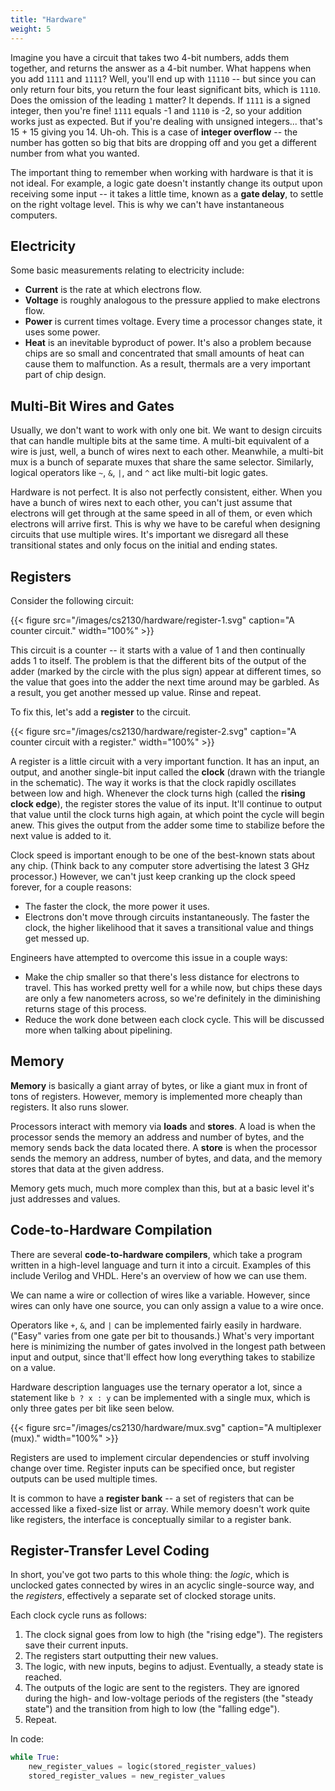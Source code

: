```yaml
---
title: "Hardware"
weight: 5
---
```


Imagine you have a circuit that takes two 4-bit numbers, adds them together, and returns the answer as a 4-bit number. What happens when you add `1111` and `1111`? Well, you'll end up with `11110` -- but since you can only return four bits, you return the four least significant bits, which is `1110`. Does the omission of the leading `1` matter? It depends. If `1111` is a signed integer, then you're fine! `1111` equals -1 and `1110` is -2, so your addition works just as expected. But if you're dealing with unsigned integers... that's 15 + 15 giving you 14. Uh-oh. This is a case of **integer overflow** -- the number has gotten so big that bits are dropping off and you get a different number from what you wanted.

The important thing to remember when working with hardware is that it is not ideal. For example, a logic gate doesn't instantly change its output upon receiving some input -- it takes a little time, known as a **gate delay**, to settle on the right voltage level. This is why we can't have instantaneous computers.

## Electricity

Some basic measurements relating to electricity include:

* **Current** is the rate at which electrons flow.
* **Voltage** is roughly analogous to the pressure applied to make electrons flow.
* **Power** is current times voltage. Every time a processor changes state, it uses some power.
* **Heat** is an inevitable byproduct of power. It's also a problem because chips are so small and concentrated that small amounts of heat can cause them to malfunction. As a result, thermals are a very important part of chip design.

## Multi-Bit Wires and Gates

Usually, we don't want to work with only one bit. We want to design circuits that can handle multiple bits at the same time. A multi-bit equivalent of a wire is just, well, a bunch of wires next to each other. Meanwhile, a multi-bit mux is a bunch of separate muxes that share the same selector. Similarly, logical operators like `~`, `&`, `|`, and `^` act like multi-bit logic gates.

Hardware is not perfect. It is also not perfectly consistent, either. When you have a bunch of wires next to each other, you can't just assume that electrons will get through at the same speed in all of them, or even which electrons will arrive first. This is why we have to be careful when designing circuits that use multiple wires. It's important we disregard all these transitional states and only focus on the initial and ending states.

## Registers

Consider the following circuit:

{{< figure src="/images/cs2130/hardware/register-1.svg" caption="A counter circuit." width="100%" >}}

This circuit is a counter -- it starts with a value of 1 and then continually adds 1 to itself. The problem is that the different bits of the output of the adder (marked by the circle with the plus sign) appear at different times, so the value that goes into the adder the next time around may be garbled. As a result, you get another messed up value. Rinse and repeat.

To fix this, let's add a **register** to the circuit.

{{< figure src="/images/cs2130/hardware/register-2.svg" caption="A counter circuit with a register." width="100%" >}}

A register is a little circuit with a very important function. It has an input, an output, and another single-bit input called the **clock** (drawn with the triangle in the schematic). The way it works is that the clock rapidly oscillates between low and high. Whenever the clock turns high (called the **rising clock edge**), the register stores the value of its input. It'll continue to output that value until the clock turns high again, at which point the cycle will begin anew. This gives the output from the adder some time to stabilize before the next value is added to it.

Clock speed is important enough to be one of the best-known stats about any chip. (Think back to any computer store advertising the latest 3 GHz processor.) However, we can't just keep cranking up the clock speed forever, for a couple reasons:

* The faster the clock, the more power it uses.
* Electrons don't move through circuits instantaneously. The faster the clock, the higher likelihood that it saves a transitional value and things get messed up.

Engineers have attempted to overcome this issue in a couple ways:

* Make the chip smaller so that there's less distance for electrons to travel. This has worked pretty well for a while now, but chips these days are only a few nanometers across, so we're definitely in the diminishing returns stage of this process.
* Reduce the work done between each clock cycle. This will be discussed more when talking about pipelining.

## Memory

**Memory** is basically a giant array of bytes, or like a giant mux in front of tons of registers. However, memory is implemented more cheaply than registers. It also runs slower.

Processors interact with memory via **loads** and **stores**. A load is when the processor sends the memory an address and number of bytes, and the memory sends back the data located there. A **store** is when the processor sends the memory an address, number of bytes, and data, and the memory stores that data at the given address.

Memory gets much, much more complex than this, but at a basic level it's just addresses and values.

## Code-to-Hardware Compilation

There are several **code-to-hardware compilers**, which take a program written in a high-level language and turn it into a circuit. Examples of this include Verilog and VHDL. Here's an overview of how we can use them.

We can name a wire or collection of wires like a variable. However, since wires can only have one source, you can only assign a value to a wire once.

Operators like `+`, `&`, and `|` can be implemented fairly easily in hardware. ("Easy" varies from one gate per bit to thousands.) What's very important here is minimizing the number of gates involved in the longest path between input and output, since that'll effect how long everything takes to stabilize on a value.

Hardware description languages use the ternary operator a lot, since a statement like `b ? x : y` can be implemented with a single mux, which is only three gates per bit like seen below.

{{< figure src="/images/cs2130/hardware/mux.svg" caption="A multiplexer (mux)." width="100%" >}}

Registers are used to implement circular dependencies or stuff involving change over time. Register inputs can be specified once, but register outputs can be used multiple times.

It is common to have a **register bank** -- a set of registers that can be accessed like a fixed-size list or array. While memory doesn't work quite like registers, the interface is conceptually similar to a register bank.

## Register-Transfer Level Coding

In short, you've got two parts to this whole thing: the *logic*, which is unclocked gates connected by wires in an acyclic single-source way, and the *registers*, effectively a separate set of clocked storage units.

Each clock cycle runs as follows:

1. The clock signal goes from low to high (the "rising edge"). The registers save their current inputs.
2. The registers start outputting their new values.
3. The logic, with new inputs, begins to adjust. Eventually, a steady state is reached.
4. The outputs of the logic are sent to the registers. They are ignored during the high- and low-voltage periods of the registers (the "steady state") and the transition from high to low (the "falling edge").
5. Repeat.

In code:

```py
while True:
    new_register_values = logic(stored_register_values)
    stored_register_values = new_register_values
```
